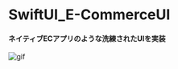# SwiftUI_E-CommerceUI
#### ネイティブECアプリのような洗練されたUIを実装

![gif](https://media.giphy.com/media/IBBl0lJr6YspcbbCrF/giphy.gif)

